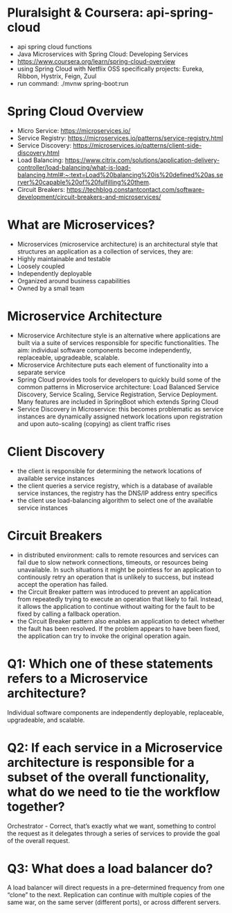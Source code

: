 # Pluralsight & Coursera: api-spring-cloud
- api spring cloud functions
- Java Microservices with Spring Cloud: Developing Services
- https://www.coursera.org/learn/spring-cloud-overview
- using Spring Cloud with Netflix OSS specifically projects: Eureka, Ribbon, Hystrix, Feign, Zuul
- run command: ./mvnw spring-boot:run

# Spring Cloud Overview
- Micro Service: https://microservices.io/
- Service Registry: https://microservices.io/patterns/service-registry.html
- Service Discovery: https://microservices.io/patterns/client-side-discovery.html
- Load Balancing: https://www.citrix.com/solutions/application-delivery-controller/load-balancing/what-is-load-balancing.html#:~:text=Load%20balancing%20is%20defined%20as,server%20capable%20of%20fulfilling%20them.
- Circuit Breakers: https://techblog.constantcontact.com/software-development/circuit-breakers-and-microservices/

# What are Microservices?
- Microservices (microservice architecture) is an architectural style that structures an application as a collection of services, they are:
- Highly maintainable and testable
- Loosely coupled
- Independently deployable
- Organized around business capabilities
- Owned by a small team

# Microservice Architecture
- Microservice Architecture style is an alternative where applications are built via a suite of services responsible for specific functionalities. The aim: individual software components become independently, replaceable, upgradeable, scalable.
- Microservice Architecture puts each element of functionality into a separate service
- Spring Cloud provides tools for developers to quickly build some of the common patterns in Microservice architecture: Load Balanced Service Discovery, Service Scaling, Service Registration, Service Deployment. Many features are included in SpringBoot which extends Spring Cloud
- Service Discovery in Microservice: this becomes problematic as service instances are dynamically assigned network locations upon registration and upon auto-scaling (copying) as client traffic rises

# Client Discovery
- the client is responsible for determining the network locations of available service instances
- the client queries a service registry, which is a database of available service instances, the registry has the DNS/IP address entry specifics
- the client use load-balancing algorithm to select one of the available service instances

# Circuit Breakers
- in distributed environment: calls to remote resources and services can fail due to slow network connections, timeouts, or resources being unavailable. In such situations it might be pointless for an application to continously retry an operation that is unlikely to success, but instead accept the operation has failed.
- the Circuit Breaker pattern was introduced to prevent an application from repeatedly trying to execute an operation that likely to fail. Instead, it allows the application to continue without waiting for the fault to be fixed by calling a fallback operation.
- the Circuit Breaker pattern also enables an application to detect whether the fault has been resolved. If the problem appears to have been fixed, the application can try to invoke the original operation again.

# Q1: Which one of these statements refers to a Microservice architecture?
Individual software components are independently deployable, replaceable, upgradeable, and scalable.

# Q2: If each service in a Microservice architecture is responsible for a subset of the overall functionality, what do we need to tie the workflow together?
Orchestrator - Correct, that’s exactly what we want, something to control the request as it delegates through a series of services to provide the goal of the overall request.

# Q3: What does a load balancer do? 
A load balancer will direct requests in a pre-determined frequency from one “clone” to the next. 
Replication can continue with multiple copies of the same war, on the same server (different ports), or across different servers.
